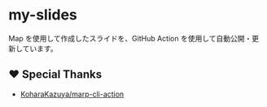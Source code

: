 # my-slides

Map を使用して作成したスライドを、GitHub Action を使用して自動公開・更新しています。

## ♥ Special Thanks

- [KoharaKazuya/marp-cli-action](https://github.com/KoharaKazuya/marp-cli-action)
